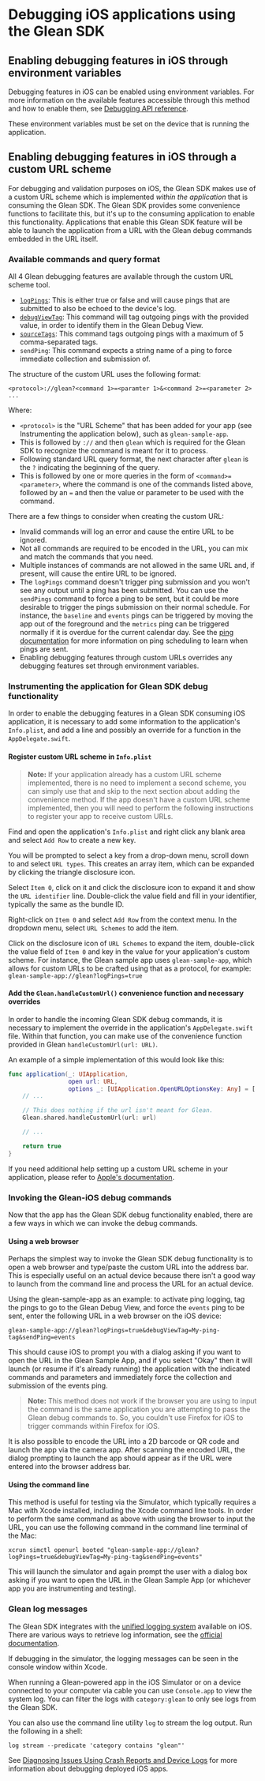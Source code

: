 # Debugging iOS applications using the Glean SDK

## Enabling debugging features in iOS through environment variables

Debugging features in iOS can be enabled using environment variables.
For more information on the available features accessible through this method
and how to enable them, see [Debugging API reference](../../reference/debug/index.md).

These environment variables must be set on the device that is running the application.

## Enabling debugging features in iOS through a custom URL scheme

For debugging and validation purposes on iOS, the Glean SDK makes use of a custom URL scheme which is implemented _within the application_ that is consuming the Glean SDK.  The Glean SDK provides some convenience functions to facilitate this, but it's up to the consuming application to enable this functionality.  Applications that enable this Glean SDK feature will be able to launch the application from a URL with the Glean debug commands embedded in the URL itself.

### Available commands and query format

All 4 Glean debugging features are available through the custom URL scheme tool.

- [`logPings`](../../reference/debug/logPings.md): This is either true or false and will cause pings that are submitted to also be echoed to the device's log.
- [`debugViewTag`](../../reference/debug/debugViewTag.md): This command will tag outgoing pings with the provided value, in order to identify them in the Glean Debug View.
- [`sourceTags`](../../reference/debug/sourceTags.md): This command tags outgoing pings with a maximum of 5 comma-separated tags.
- `sendPing`: This command expects a string name of a ping to force immediate collection and submission of.

The structure of the custom URL uses the following format:

`<protocol>://glean?<command 1>=<paramter 1>&<command 2>=<parameter 2> ...`

Where:

- `<protocol>` is the "URL Scheme" that has been added for your app (see Instrumenting the application below), such as `glean-sample-app`.
- This is followed by `://` and then `glean` which is required for the Glean SDK to recognize the command is meant for it to process.
- Following standard URL query format, the next character after `glean` is the `?` indicating the beginning of the query.
- This is followed by one or more queries in the form of `<command>=<parameter>`, where the command is one of the commands listed above, followed by an `=` and then the value or parameter to be used with the command.

There are a few things to consider when creating the custom URL:

- Invalid commands will log an error and cause the entire URL to be ignored.
- Not all commands are required to be encoded in the URL, you can mix and match the commands that you need.
- Multiple instances of commands are not allowed in the same URL and, if present, will cause the entire URL to be ignored.
- The `logPings` command doesn't trigger ping submission and you won't see any output until a ping has been submitted. You can use the `sendPings` command to force a ping to be sent, but it could be more desirable to trigger the pings submission on their normal schedule. For instance, the `baseline` and `events` pings can be triggered by moving the app out of the foreground and the `metrics` ping can be triggered normally if it is overdue for the current calendar day. See the [ping documentation](../pings/index.md) for more information on ping scheduling to learn when pings are sent.
- Enabling debugging features through custom URLs overrides any debugging features set through environment variables.

### Instrumenting the application for Glean SDK debug functionality

In order to enable the debugging features in a Glean SDK consuming iOS application, it is necessary to add some information to the application's `Info.plist`, and add a line and possibly an override for a function in the `AppDelegate.swift`.

#### Register custom URL scheme in `Info.plist`

> **Note:** If your application already has a custom URL scheme implemented, there is no need to implement a second scheme, you can simply use that and skip to the next section about adding the convenience method.  If the app doesn't have a custom URL scheme implemented, then you will need to perform the following instructions to register your app to receive custom URLs.

Find and open the application's `Info.plist` and right click any blank area and select `Add Row` to create a new key.

You will be prompted to select a key from a drop-down menu, scroll down to and select `URL types`.  This creates an array item, which can be expanded by clicking the triangle disclosure icon.

Select `Item 0`, click on it and click the disclosure icon to expand it and show the `URL identifier` line.  Double-click the value field and fill in your identifier, typically the same as the bundle ID.

Right-click on `Item 0` and select `Add Row` from the context menu.  In the dropdown menu, select `URL Schemes` to add the item.

Click on the disclosure icon of `URL Schemes` to expand the item, double-click the value field of `Item 0` and key in the value for your application's custom scheme.  For instance, the Glean sample app uses `glean-sample-app`, which allows for custom URLs to be crafted using that as a protocol, for example: `glean-sample-app://glean?logPings=true`

#### Add the `Glean.handleCustomUrl()` convenience function and necessary overrides

In order to handle the incoming Glean SDK debug commands, it is necessary to implement the override in the application's `AppDelegate.swift` file.  Within that function, you can make use of the convenience function provided in Glean `handleCustomUrl(url: URL)`.

An example of a simple implementation of this would look like this:

```Swift
func application(_: UIApplication,
                 open url: URL,
                 options _: [UIApplication.OpenURLOptionsKey: Any] = [:]) -> Bool {
    // ...

    // This does nothing if the url isn't meant for Glean.
    Glean.shared.handleCustomUrl(url: url)

    // ...

    return true
}
```

If you need additional help setting up a custom URL scheme in your application, please refer to [Apple's documentation](https://developer.apple.com/documentation/uikit/inter-process_communication/allowing_apps_and_websites_to_link_to_your_content/defining_a_custom_url_scheme_for_your_app).

### Invoking the Glean-iOS debug commands

Now that the app has the Glean SDK debug functionality enabled, there are a few ways in which we can invoke the debug commands.

#### Using a web browser

Perhaps the simplest way to invoke the Glean SDK debug functionality is to open a web browser and type/paste the custom URL into the address bar.  This is especially useful on an actual device because there isn't a good way to launch from the command line and process the URL for an actual device.

Using the glean-sample-app as an example: to activate ping logging, tag the pings to go to the Glean Debug View, and force the `events` ping to be sent, enter the following URL in a web browser on the iOS device:

```shell
glean-sample-app://glean?logPings=true&debugViewTag=My-ping-tag&sendPing=events
```

This should cause iOS to prompt you with a dialog asking if you want to open the URL in the Glean Sample App, and if you select "Okay" then it will launch (or resume if it's already running) the application with the indicated commands and parameters and immediately force the collection and submission of the events ping.

> **Note:** This method does not work if the browser you are using to input the command is the same application you are attempting to pass the Glean debug commands to.  So, you couldn't use Firefox for iOS to trigger commands within Firefox for iOS.

It is also possible to encode the URL into a 2D barcode or QR code and launch the app via the camera app.  After scanning the encoded URL, the dialog prompting to launch the app should appear as if the URL were entered into the browser address bar.

#### Using the command line

This method is useful for testing via the Simulator, which typically requires a Mac with Xcode installed, including the Xcode command line tools.  In order to perform the same command as above with using the browser to input the URL, you can use the following command in the command line terminal of the Mac:

```shell
xcrun simctl openurl booted "glean-sample-app://glean?logPings=true&debugViewTag=My-ping-tag&sendPing=events"
```

This will launch the simulator and again prompt the user with a dialog box asking if you want to open the URL in the Glean Sample App (or whichever app you are instrumenting and testing).

### Glean log messages

The Glean SDK integrates with the [unified logging system](https://developer.apple.com/documentation/os/logging/) available on iOS.
There are various ways to retrieve log information, see the [official documentation](https://developer.apple.com/documentation/os/logging/viewing_log_messages).

If debugging in the simulator, the logging messages can be seen in the console window within Xcode.

When running a Glean-powered app in the iOS Simulator or on a device connected to your computer via cable you can use `Console.app` to view the system log.
You can filter the logs with `category:glean` to only see logs from the Glean SDK.

You can also use the command line utility `log` to stream the log output.
Run the following in a shell:

```
log stream --predicate 'category contains "glean"'
```

See [Diagnosing Issues Using Crash Reports and Device Logs](https://developer.apple.com/library/archive/qa/qa1747/_index.html) for more information about debugging deployed iOS apps.
